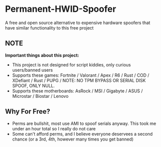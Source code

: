 # Permanent-HWID-Spoofer
A free and open source alternative to expensive hardware spoofers that have similar functionality to this free project

## NOTE
**Important things about this project:**
- This project is not designed for script kiddies, only curious users/banned users 
- Supports these games: Fortnite / Valorant / Apex / R6 / Rust / COD / XDefiant / Rust / PUPG / NOTE: NO TPM BYPASS OR SERIAL DISK SPOOF, ONLY NULL.
- Supports these motherboards: AsRock / MSI / Gigabyte / ASUS / Microstar / Biostar / Lenovo

## Why For Free? 
- Perms are bullshit, most use AMI to spoof serials anyway. This took me under an hour total so I really do not care
- Some can't afford perms, and I believe everyone deservees a second chance (or a 3rd, 4th, however many times you get banned) 
